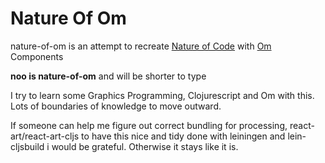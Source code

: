 Nature Of Om
============

nature-of-om is an attempt to recreate [Nature of Code](http://natureofcode.com) with [Om](https://github.com/swannodette/om) Components

**noo is nature-of-om** and will be shorter to type

I try to learn some Graphics Programming, Clojurescript and Om with this. 
Lots of boundaries of knowledge to move outward.


If someone can help me figure out correct bundling for processing, react-art/react-art-cljs to have this nice 
and tidy done with leiningen and lein-cljsbuild i would be grateful. Otherwise it stays like it is.
